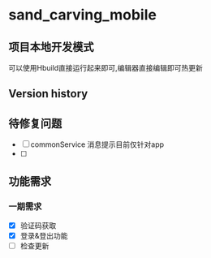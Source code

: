 # sand_carving_mobile

## 项目本地开发模式

可以使用Hbuild直接运行起来即可,编辑器直接编辑即可热更新

## Version history

## 待修复问题

* [ ] commonService 消息提示目前仅针对app
* [ ]

## 功能需求
### 一期需求

* [x] 验证码获取
* [x] 登录&登出功能
* [ ] 检查更新